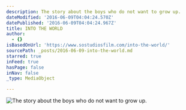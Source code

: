 ```yaml
---
description: The story about the boys who do not want to grow up.
dateModified: '2016-06-09T04:04:24.570Z'
datePublished: '2016-06-09T04:04:24.967Z'
title: INTO THE WORLD
author:
  - {}
isBasedOnUrl: 'https://www.sostudiosfilm.com/into-the-world/'
sourcePath: _posts/2016-06-09-into-the-world.md
starred: true
inFeed: true
hasPage: false
inNav: false
_type: MediaObject

---
```

![The story about the boys who do not want to grow up.](https://the-grid-user-content.s3-us-west-2.amazonaws.com/59dc6193-8781-4996-ba28-147b0ad620d1.jpg)